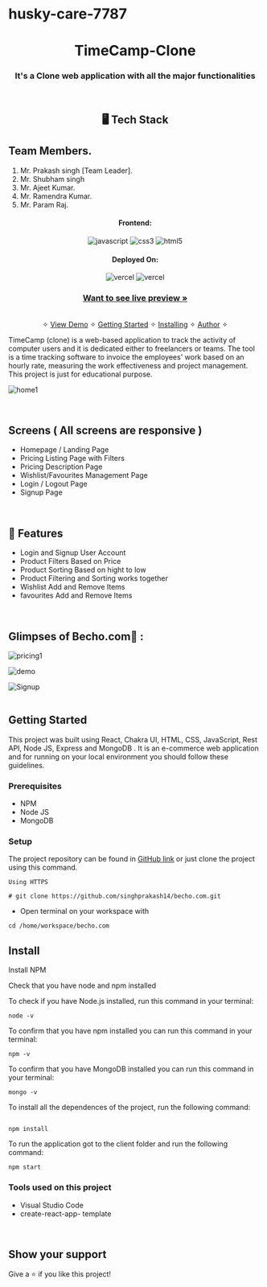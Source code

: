 # husky-care-7787






<h1 align="center">TimeCamp-Clone</h1>

<h3 align="center">It's a Clone web application with all the major functionalities</h3>

<br />

<h2 align="center">🖥️ Tech Stack</h2>


## Team Members.
1.	Mr. Prakash singh [Team Leader].
2.	Mr. Shubham singh
3.	Mr. Ajeet Kumar.
4.	Mr. Ramendra Kumar.
5.  Mr. Param Raj.

<h4 align="center">Frontend:</h4>

<p align="center">


  <img src="https://img.shields.io/badge/JavaScript-323330?style=for-the-badge&logo=javascript&logoColor=F7DF1E" alt="javascript" />
  <img src="https://img.shields.io/badge/CSS3-1572B6?style=for-the-badge&logo=css3&logoColor=white" alt="css3" />
  <img src="https://img.shields.io/badge/HTML5-E34F26?style=for-the-badge&logo=html5&logoColor=white" alt="html5" />
</p>


<h4 align="center">Deployed On:</h4>

<p align="center">
  <img src="https://img.shields.io/badge/Netlify-00C7B7?style=for-the-badge&logo=netlify&logoColor=white" alt="vercel" />
  <img src="https://img.shields.io/badge/Vercel-430098?style=for-the-badge&logo=vercel&logoColor=white" alt="vercel" />
</p>



<h3 align="center"><a href="astonishing-sorbet-368da1.netlify.app"><strong>Want to see live preview »</strong></a></h3>

<p align="center">
  <br />&#10023;
  <a href="#Demo">View Demo</a> &#10023;
  <a href="#Getting-Started">Getting Started</a> &#10023; 
  <a href="#Install">Installing</a> &#10023;
  <a href="#Contact">Author</a> &#10023;
</p>


TimeCamp (clone) is a web-based application  to track the activity of computer users and it is dedicated either to freelancers or teams. The tool is a time tracking software to invoice the employees' work based on an hourly rate, measuring the work effectiveness and project management. This project is just for educational purpose.



![home1](https://user-images.githubusercontent.com/101583807/187609641-304fcfa5-120b-4cbb-994c-0a9be0b19696.png)


<br />

## Screens ( All screens are responsive )
- Homepage / Landing Page
- Pricing Listing Page with Filters
- Pricing Description Page
- Wishlist/Favourites Management Page
- Login / Logout Page
- Signup Page


<br />


## 🚀 Features
- Login and Signup User Account
- Product Filters Based on Price
- Product Sorting Based on hight to low
- Product Filtering and Sorting works together 
- Wishlist Add and Remove Items
- favourites Add and Remove Items 
<br />

## Glimpses of Becho.com🙈 :


<table>
  
![pricing1](https://user-images.githubusercontent.com/101583807/187647125-35358e8c-e5a1-4e1d-9ebe-c7a0e753a41d.png)

![demo](https://user-images.githubusercontent.com/101583807/187647482-7971fe46-55ce-475b-8ba6-2e89143a55a5.png)

![Signup](https://user-images.githubusercontent.com/101583807/187647594-97838a92-b164-46f2-aedf-04df91765712.png)
 
 
</table>


## Getting Started

This project was built using React, Chakra UI, HTML, CSS, JavaScript, Rest API, Node JS, Express and MongoDB . It is an e-commerce web application and for running on your local environment you should follow these guidelines.


### Prerequisites

- NPM
- Node JS
- MongoDB

### Setup


The project repository can be found in [GitHub link](https://github.com/singhprakash14/Becho.com) or just clone the project using this command.


```
Using HTTPS

# git clone https://github.com/singhprakash14/becho.com.git
```

+ Open terminal on your workspace with

```
cd /home/workspace/becho.com
```


## Install

Install NPM

Check that you have node and npm installed

To check if you have Node.js installed, run this command in your terminal:


```
node -v
```

To confirm that you have npm installed you can run this command in your terminal:


```
npm -v
```

To confirm that you have MongoDB installed you can run this command in your terminal:


```
mongo -v
```


To install all the dependences of the project, run the following command:


```

npm install
```


To run the application got to the client folder and run the following command:

```
npm start
```




### Tools used on this project

- Visual Studio Code
- create-react-app- template


<br />


## Show your support

Give a ⭐️ if you like this project!

